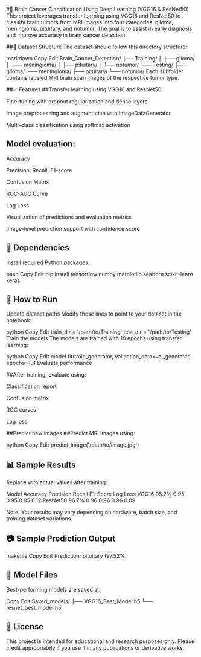 #🧠 Brain Cancer Classification Using Deep Learning (VGG16 & ResNet50)
This project leverages transfer learning using VGG16 and ResNet50 to classify brain tumors from MRI images into four categories: glioma, meningioma, pituitary, and notumor. The goal is to assist in early diagnosis and improve accuracy in brain cancer detection.

##📂 Dataset Structure
The dataset should follow this directory structure:

markdown
Copy
Edit
Brain_Cancer_Detection/
├── Training/
│   ├── glioma/
│   ├── meningioma/
│   ├── pituitary/
│   └── notumor/
└── Testing/
    ├── glioma/
    ├── meningioma/
    ├── pituitary/
    └── notumor/
Each subfolder contains labeled MRI brain scan images of the respective tumor type.


##✅ Features
##Transfer learning using VGG16 and ResNet50

Fine-tuning with dropout regularization and dense layers

Image preprocessing and augmentation with ImageDataGenerator

Multi-class classification using softmax activation

## Model evaluation:

Accuracy

Precision, Recall, F1-score

Confusion Matrix

ROC-AUC Curve

Log Loss

Visualization of predictions and evaluation metrics

Image-level prediction support with confidence score

## 🧪 Dependencies
Install required Python packages:

bash
Copy
Edit
pip install tensorflow numpy matplotlib seaborn scikit-learn keras

## 🚀 How to Run
Update dataset paths
Modify these lines to point to your dataset in the notebook:

python
Copy
Edit
train_dir = '/path/to/Training'
test_dir = '/path/to/Testing'
Train the models
The models are trained with 10 epochs using transfer learning:

python
Copy
Edit
model.fit(train_generator, validation_data=val_generator, epochs=10)
Evaluate performance

##After training, evaluate using:

Classification report

Confusion matrix

ROC curves

Log loss

##Predict new images
##Predict MRI images using:

python
Copy
Edit
predict_image('/path/to/image.jpg')

## 📊 Sample Results
Replace with actual values after training:

Model	Accuracy	Precision	Recall	F1-Score	Log Loss
VGG16	95.2%	0.95	0.95	0.95	0.12
ResNet50	96.7%	0.96	0.96	0.96	0.09

Note: Your results may vary depending on hardware, batch size, and training dataset variations.

## 📷 Sample Prediction Output
makefile
Copy
Edit
Prediction: pituitary (97.52%)

## 💾 Model Files
Best-performing models are saved at:

Copy
Edit
Saved_models/
├── VGG16_Best_Model.h5
└── resnet_best_model.h5

## 📝 License
This project is intended for educational and research purposes only. Please credit appropriately if you use it in any publications or derivative works.
